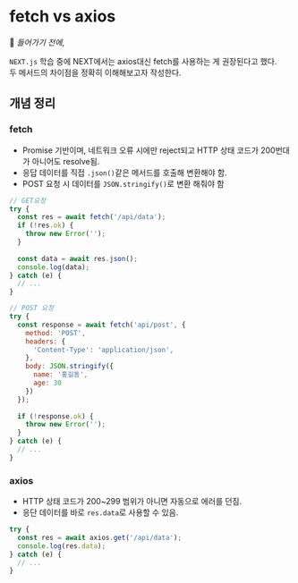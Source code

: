 # fetch vs axios

📌 *들어가기 전에*,

`NEXT.js` 학습 중에 NEXT에서는 axios대신 fetch를 사용하는 게 권장된다고 했다.
<br> 두 메서드의 차이점을 정확히 이해해보고자 작성한다.

## 개념 정리
### fetch
- Promise 기반이며, 네트워크 오류 시에만 reject되고 HTTP 상태 코드가 200번대가 아니어도 resolve됨.
- 응답 데이터를 직접 `.json()`같은 메서드를 호출해 변환해야 함.
- POST 요청 시 데이터를 `JSON.stringify()`로 변환 해줘야 함
```js
// GET요청
try {
  const res = await fetch('/api/data');
  if (!res.ok) {
    throw new Error('');
  }
  
  const data = await res.json();
  console.log(data);
} catch (e) {
  // ...
}

// POST 요청
try {
  const response = await fetch('api/post', {
    method: 'POST',
    headers: {
      'Content-Type': 'application/json',
    },
    body: JSON.stringify({
      name: '홍길동',
      age: 30
    })
  });
  
  if (!response.ok) {
    throw new Error('');
  }
} catch (e) {
  // ...
}
```


### axios
- HTTP 상태 코드가 200~299 범위가 아니면 자동으로 에러를 던짐.
- 응단 데이터를 바로 `res.data`로 사용할 수 있음.
```js
try {
  const res = await axios.get('/api/data');
  console.log(res.data);
} catch (e) {
  // ...
}
```
